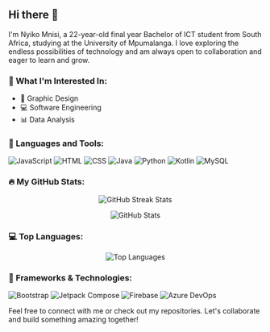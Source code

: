 ## Hi there 👋

I'm Nyiko Mnisi, a 22-year-old final year Bachelor of ICT student from South Africa, studying at the University of Mpumalanga. I love exploring the endless possibilities of technology and am always open to collaboration and eager to learn and grow.

### 🌟 What I'm Interested In:
- 🎨 Graphic Design
- 💻 Software Engineering
- 📊 Data Analysis

### 🔧 Languages and Tools:
<p align="left">
  <img src="https://img.icons8.com/color/48/000000/javascript.png" alt="JavaScript"/>
  <img src="https://img.icons8.com/color/48/000000/html-5.png" alt="HTML"/>
  <img src="https://img.icons8.com/color/48/000000/css3.png" alt="CSS"/>
  <img src="https://img.icons8.com/color/48/000000/java-coffee-cup-logo.png" alt="Java"/>
  <img src="https://img.icons8.com/color/48/000000/python.png" alt="Python"/>
  <img src="https://img.icons8.com/color/48/000000/kotlin.png" alt="Kotlin"/>
  <img src="https://img.icons8.com/ios-filled/50/000000/mysql-logo.png" alt="MySQL"/>
</p>

### 🔥 My GitHub Stats:
<p align="center">
  <img src="https://github-readme-streak-stats.herokuapp.com/?user=NyikoMnisii&theme=light" alt="GitHub Streak Stats"/>
</p>

<p align="center">
  <img src="https://github-readme-stats.vercel.app/api?username=NyikoMnisii&show_icons=true&theme=light" alt="GitHub Stats"/>
</p>

### 💻 Top Languages:
<p align="center">
  <img src="https://github-readme-stats.vercel.app/api/top-langs/?username=NyikoMnisii&layout=compact&theme=light" alt="Top Languages"/>
</p>


### 🚀 Frameworks & Technologies:
<p align="left">
  <img src="https://img.icons8.com/color/48/000000/bootstrap.png" alt="Bootstrap"/>
  <img src="https://img.icons8.com/color/48/000000/android-os.png" alt="Jetpack Compose"/>
  <img src="https://img.icons8.com/color/48/000000/firebase.png" alt="Firebase"/>
  <img src="https://img.icons8.com/fluency/48/000000/azure-1.png" alt="Azure DevOps"/>
</p>



Feel free to connect with me or check out my repositories. Let's collaborate and build something amazing together!

